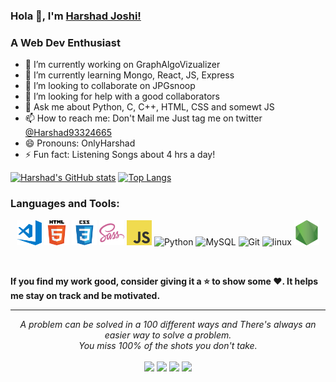 ### Hola 👋, I'm [Harshad Joshi!](https://harshadjoshi01.github.io/HarshadIntrosite/)
### A Web Dev Enthusiast

- 🔭 I’m currently working on GraphAlgoVizualizer
- 🌱 I’m currently learning Mongo, React, JS, Express
- 👯 I’m looking to collaborate on JPGsnoop
- 🤔 I’m looking for help with a good collaborators
- 💬 Ask me about Python, C, C++, HTML, CSS and somewt JS
- 📫 How to reach me: Don't Mail me Just tag me on twitter [@Harshad93324665](https://twitter.com/Harshad93324665)
- 😄 Pronouns: OnlyHarshad
- ⚡ Fun fact: Listening Songs about 4 hrs a day!

[![Harshad's GitHub stats](https://github-readme-stats.vercel.app/api?username=Harshadjoshi01&theme=dark&show_icons=true)](https://github.com/anuraghazra/github-readme-stats)  [![Top Langs](https://github-readme-stats.vercel.app/api/top-langs/?username=Harshadjoshi01&layout=compact&theme=dark)](https://github.com/anuraghazra/github-readme-stats)


### Languages and Tools:
<p align="center">
<img src="https://raw.githubusercontent.com/github/explore/80688e429a7d4ef2fca1e82350fe8e3517d3494d/topics/visual-studio-code/visual-studio-code.png" alt="VS" width="40" height="40"/>
<img src="https://raw.githubusercontent.com/github/explore/80688e429a7d4ef2fca1e82350fe8e3517d3494d/topics/html/html.png" alt="HTML" width="40" height="40"/>
<img src="https://raw.githubusercontent.com/github/explore/80688e429a7d4ef2fca1e82350fe8e3517d3494d/topics/css/css.png" alt="CSS" width="40" height="40"/>
<img src="https://raw.githubusercontent.com/github/explore/80688e429a7d4ef2fca1e82350fe8e3517d3494d/topics/sass/sass.png" alt="sass" width="40" height="40"/>
<img src="https://raw.githubusercontent.com/github/explore/80688e429a7d4ef2fca1e82350fe8e3517d3494d/topics/javascript/javascript.png" alt="JS" width="40" height="40"/>
<img title="Python" alt="Python" src="https://raw.githubusercontent.com/Thomas-George-T/Thomas-George-T/master/assets/python.svg" width="40" height="40" />
<img title="MySQL" alt="MySQL" src="https://raw.githubusercontent.com/Thomas-George-T/Thomas-George-T/master/assets/mysql.svg" width="40" height="40" />
<img title="Git" alt="Git" src="https://raw.githubusercontent.com/Thomas-George-T/Thomas-George-T/master/assets/git.svg" width="70" height="40" />
<img title="linux" alt="linux" src="https://raw.githubusercontent.com/Thomas-George-T/Thomas-George-T/master/assets/linux-tux.svg" width="40" />
<img title="Nodejs" alt="Node" src="https://raw.githubusercontent.com/github/explore/80688e429a7d4ef2fca1e82350fe8e3517d3494d/topics/nodejs/nodejs.png" height="40" width="40" />
</p>


[website]: https://harshadjoshi01.github.io/HarshadIntrosite/
[twitter]: https://twitter.com/Harshad93324665
[instagram]: https://www.instagram.com/harshadonly1/
[linkedin]: https://www.linkedin.com/in/harshad-joshi-ba6856192/
<br>
    
**If you find my work good, consider giving it a :star: to show some :heart:. It helps me stay on track and be motivated.**
<hr>

<p align="center">
   <i>A problem can be solved in a 100 different ways and There's always an easier way to solve a problem.</i>
   <br>
   <i>You miss 100% of the shots you don't take.</i>
   <br>
<br>
<a target="_blank" href="https://harshadjoshi01.github.io/HarshadIntrosite/"><img src="https://img.shields.io/badge/-WEB-FF4088?style=for-the-badge&logo=Hugo&logoColor=white"></img></a>	
<a target="_blank" href="https://www.linkedin.com/in/harshad-joshi-ba6856192/"><img src="https://img.shields.io/badge/-LinkedIn-0077B5?style=for-the-badge&logo=Linkedin&logoColor=white"></img></a>
<a target="_blank" href="mailto:joshiharshad41@gmail.com"><img src="https://img.shields.io/badge/-Gmail-D14836?style=for-the-badge&logo=Gmail&logoColor=white"></img></a>
<a target="_blank" href="https://twitter.com/Harshad93324665"><img src="https://img.shields.io/badge/-Twitter-1DA1F2?style=for-the-badge&logo=Twitter&logoColor=white"></img></a>
<br>
</p>   
